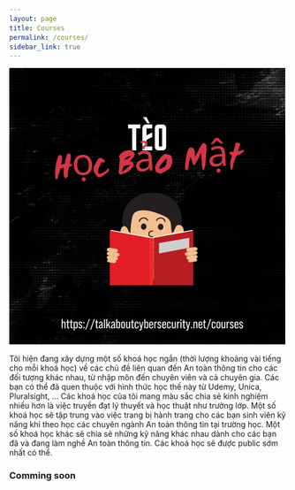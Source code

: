 ```yaml
---
layout: page
title: Courses
permalink: /courses/
sidebar_link: true
---
```


[![Tèo học bảo mật Courses](/assets/img/2021/03/Teohocbaomat-logo.png)](/assets/img/2021/03/Teohocbaomat-logo.png)

Tôi hiện đang xây dựng một số khoá học ngắn (thời lượng khoảng vài tiếng cho mỗi khoá học) về các chủ đề liên quan đến An toàn thông tin cho các đối tượng khác nhau, từ nhập môn đến chuyên viên và cả chuyên gia. Các bạn có thể đã quen thuộc với hình thức học thế này từ Udemy, Unica, Pluralsight, ... Các khoá học của tôi mang màu sắc chia sẻ kinh nghiệm nhiều hơn là việc truyền đạt lý thuyết và học thuật như trường lớp. Một số khoá học sẽ tập trung vào việc trang bị hành trang cho các bạn sinh viên kỹ năng khi theo học các chuyên ngành An toàn thông tin tại trường học. Một số khoá học khác sẽ chia sẻ những kỹ năng khác nhau dành cho các bạn đã và đang làm nghề An toàn thông tin. Các khoá học sẽ được public sớm nhất có thể.

### Comming soon
